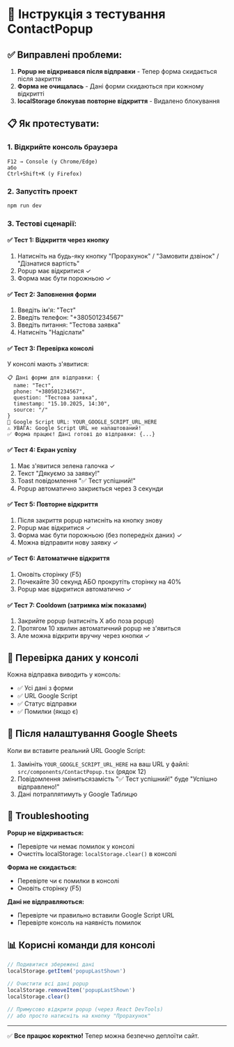 # 🧪 Інструкція з тестування ContactPopup

## ✅ Виправлені проблеми:

1. **Popup не відкривався після відправки** - Тепер форма скидається після закриття
2. **Форма не очищалась** - Дані форми скидаються при кожному відкритті
3. **localStorage блокував повторне відкриття** - Видалено блокування

## 📋 Як протестувати:

### 1. Відкрийте консоль браузера
```
F12 → Console (у Chrome/Edge)
або
Ctrl+Shift+K (у Firefox)
```

### 2. Запустіть проект
```bash
npm run dev
```

### 3. Тестові сценарії:

#### ✅ Тест 1: Відкриття через кнопку
1. Натисніть на будь-яку кнопку "Прорахунок" / "Замовити дзвінок" / "Дізнатися вартість"
2. Popup має відкритися ✓
3. Форма має бути порожньою ✓

#### ✅ Тест 2: Заповнення форми
1. Введіть ім'я: "Тест"
2. Введіть телефон: "+380501234567"
3. Введіть питання: "Тестова заявка"
4. Натисніть "Надіслати"

#### ✅ Тест 3: Перевірка консолі
У консолі мають з'явитися:
```
📋 Дані форми для відправки: {
  name: "Тест",
  phone: "+380501234567",
  question: "Тестова заявка",
  timestamp: "15.10.2025, 14:30",
  source: "/"
}
🔗 Google Script URL: YOUR_GOOGLE_SCRIPT_URL_HERE
⚠️ УВАГА: Google Script URL не налаштований!
✅ Форма працює! Дані готові до відправки: {...}
```

#### ✅ Тест 4: Екран успіху
1. Має з'явитися зелена галочка ✓
2. Текст "Дякуємо за заявку!"
3. Toast повідомлення "✅ Тест успішний!"
4. Popup автоматично закриється через 3 секунди

#### ✅ Тест 5: Повторне відкриття
1. Після закриття popup натисніть на кнопку знову
2. Popup має відкритися ✓
3. Форма має бути порожньою (без попередніх даних) ✓
4. Можна відправити нову заявку ✓

#### ✅ Тест 6: Автоматичне відкриття
1. Оновіть сторінку (F5)
2. Почекайте 30 секунд АБО прокрутіть сторінку на 40%
3. Popup має відкритися автоматично ✓

#### ✅ Тест 7: Cooldown (затримка між показами)
1. Закрийте popup (натисніть X або поза popup)
2. Протягом 10 хвилин автоматичний popup не з'явиться
3. Але можна відкрити вручну через кнопки ✓

## 🎯 Перевірка даних у консолі

Кожна відправка виводить у консоль:
- ✅ Усі дані з форми
- ✅ URL Google Script
- ✅ Статус відправки
- ✅ Помилки (якщо є)

## 🔧 Після налаштування Google Sheets

Коли ви вставите реальний URL Google Script:
1. Замініть `YOUR_GOOGLE_SCRIPT_URL_HERE` на ваш URL у файлі:
   `src/components/ContactPopup.tsx` (рядок 12)
2. Повідомлення змінитьсязамість "✅ Тест успішний!" буде "Успішно відправлено!"
3. Дані потраплятимуть у Google Таблицю

## 🐛 Troubleshooting

**Popup не відкривається:**
- Перевірте чи немає помилок у консолі
- Очистіть localStorage: `localStorage.clear()` в консолі

**Форма не скидається:**
- Перевірте чи є помилки в консолі
- Оновіть сторінку (F5)

**Дані не відправляються:**
- Перевірте чи правильно вставили Google Script URL
- Перевірте консоль на наявність помилок

## 📊 Корисні команди для консолі

```javascript
// Подивитися збережені дані
localStorage.getItem('popupLastShown')

// Очистити всі дані popup
localStorage.removeItem('popupLastShown')
localStorage.clear()

// Примусово відкрити popup (через React DevTools)
// або просто натисніть на кнопку "Прорахунок"
```

---

✅ **Все працює коректно!** Тепер можна безпечно деплоїти сайт.

